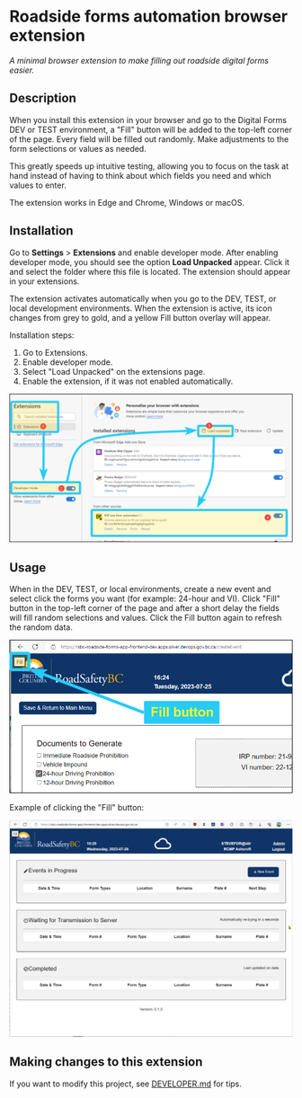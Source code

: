 # Roadside forms automation browser extension
*A minimal browser extension to make filling out roadside digital forms easier.*

## Description
When you install this extension in your browser and go to the Digital Forms DEV or TEST environment, a "Fill" button will be added to the top-left corner of the page. Every field will be filled out randomly. Make adjustments to the form selections or values as needed. 

This greatly speeds up intuitive testing, allowing you to focus on the task at hand instead of having to think about which fields you need and which values to enter.

The extension works in Edge and Chrome, Windows or macOS.


## Installation
Go to **Settings** > **Extensions** and enable developer mode. After enabling developer mode, you should see the option **Load Unpacked** appear. Click it and select the folder where this file is located. The extension should appear in your extensions.

The extension activates automatically when you go to the DEV, TEST, or local development environments. When the extension is active, its icon changes from grey to gold, and a yellow Fill button overlay will appear.

Installation steps:
 1. Go to Extensions.
 2. Enable developer mode.
 3. Select "Load Unpacked" on the extensions page.
 4. Enable the extension, if it was not enabled automatically.

<img src="images/installation.png" width="1000"/>


## Usage

When in the DEV, TEST, or local environments, create a new event and select click the forms you want (for example: 24-hour and VI). Click "Fill" button in the top-left corner of the page and after a short delay the fields will fill random selections and values. Click the Fill button again to refresh the random data.

<img src="images/usage.png" width="600"/>

Example of clicking the "Fill" button:

![Filling a form](images/example.gif)


## Making changes to this extension

If you want to modify this project, see [DEVELOPER.md](DEVELOPER.md) for tips.
